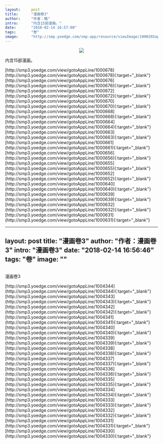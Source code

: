 ```yaml
---
layout:     post
title:      "漫画卷3"
author:     "作者：略"
intro:      "内含15部漫画。"
date:       "2018-02-14 16:57:00"
tags:       "卷"
image:      "http://smp.yoedge.com/smp-app/resource/viewImage/1000265appline.png"
---
```

<div style="text-align: center">
<p><img src="http://smp.yoedge.com/smp-app/resource/viewImage/1000265appline.png"/></p>
</div>
<p class="post-meta">
<span>内含15部漫画。</span>
</p>
[http://smp3.yoedge.com/view/gotoAppLine/1000678](http://smp3.yoedge.com/view/gotoAppLine/1000678){:target="_blank"}
[http://smp3.yoedge.com/view/gotoAppLine/1000676](http://smp3.yoedge.com/view/gotoAppLine/1000676){:target="_blank"}
[http://smp3.yoedge.com/view/gotoAppLine/1000672](http://smp3.yoedge.com/view/gotoAppLine/1000672){:target="_blank"}
[http://smp3.yoedge.com/view/gotoAppLine/1000670](http://smp3.yoedge.com/view/gotoAppLine/1000670){:target="_blank"}
[http://smp3.yoedge.com/view/gotoAppLine/1000668](http://smp3.yoedge.com/view/gotoAppLine/1000668){:target="_blank"}
[http://smp3.yoedge.com/view/gotoAppLine/1000664](http://smp3.yoedge.com/view/gotoAppLine/1000664){:target="_blank"}
[http://smp3.yoedge.com/view/gotoAppLine/1000663](http://smp3.yoedge.com/view/gotoAppLine/1000663){:target="_blank"}
[http://smp3.yoedge.com/view/gotoAppLine/1000661](http://smp3.yoedge.com/view/gotoAppLine/1000661){:target="_blank"}
[http://smp3.yoedge.com/view/gotoAppLine/1000656](http://smp3.yoedge.com/view/gotoAppLine/1000656){:target="_blank"}
[http://smp3.yoedge.com/view/gotoAppLine/1000655](http://smp3.yoedge.com/view/gotoAppLine/1000655){:target="_blank"}
[http://smp3.yoedge.com/view/gotoAppLine/1000652](http://smp3.yoedge.com/view/gotoAppLine/1000652){:target="_blank"}
[http://smp3.yoedge.com/view/gotoAppLine/1000640](http://smp3.yoedge.com/view/gotoAppLine/1000640){:target="_blank"}
[http://smp3.yoedge.com/view/gotoAppLine/1000639](http://smp3.yoedge.com/view/gotoAppLine/1000639){:target="_blank"}
[http://smp3.yoedge.com/view/gotoAppLine/1000632](http://smp3.yoedge.com/view/gotoAppLine/1000632){:target="_blank"}
[http://smp3.yoedge.com/view/gotoAppLine/1000631](http://smp3.yoedge.com/view/gotoAppLine/1000631){:target="_blank"}


---
layout:     post
title:      "漫画卷3"
author:     "作者：漫画卷3"
intro:      "漫画卷3"
date:       "2018-02-14 16:56:46"
tags:       "卷"
image:      ""
---
<div style="text-align: center">
<p><img src=""/></p>
</div>
<p class="post-meta">
<span>漫画卷3</span>
</p>
[http://smp3.yoedge.com/view/gotoAppLine/1004344](http://smp3.yoedge.com/view/gotoAppLine/1004344){:target="_blank"}
[http://smp3.yoedge.com/view/gotoAppLine/1004343](http://smp3.yoedge.com/view/gotoAppLine/1004343){:target="_blank"}
[http://smp3.yoedge.com/view/gotoAppLine/1004342](http://smp3.yoedge.com/view/gotoAppLine/1004342){:target="_blank"}
[http://smp3.yoedge.com/view/gotoAppLine/1004341](http://smp3.yoedge.com/view/gotoAppLine/1004341){:target="_blank"}
[http://smp3.yoedge.com/view/gotoAppLine/1004340](http://smp3.yoedge.com/view/gotoAppLine/1004340){:target="_blank"}
[http://smp3.yoedge.com/view/gotoAppLine/1004339](http://smp3.yoedge.com/view/gotoAppLine/1004339){:target="_blank"}
[http://smp3.yoedge.com/view/gotoAppLine/1004338](http://smp3.yoedge.com/view/gotoAppLine/1004338){:target="_blank"}
[http://smp3.yoedge.com/view/gotoAppLine/1004337](http://smp3.yoedge.com/view/gotoAppLine/1004337){:target="_blank"}
[http://smp3.yoedge.com/view/gotoAppLine/1004336](http://smp3.yoedge.com/view/gotoAppLine/1004336){:target="_blank"}
[http://smp3.yoedge.com/view/gotoAppLine/1004335](http://smp3.yoedge.com/view/gotoAppLine/1004335){:target="_blank"}
[http://smp3.yoedge.com/view/gotoAppLine/1004334](http://smp3.yoedge.com/view/gotoAppLine/1004334){:target="_blank"}
[http://smp3.yoedge.com/view/gotoAppLine/1004333](http://smp3.yoedge.com/view/gotoAppLine/1004333){:target="_blank"}
[http://smp3.yoedge.com/view/gotoAppLine/1004332](http://smp3.yoedge.com/view/gotoAppLine/1004332){:target="_blank"}
[http://smp3.yoedge.com/view/gotoAppLine/1004331](http://smp3.yoedge.com/view/gotoAppLine/1004331){:target="_blank"}
[http://smp3.yoedge.com/view/gotoAppLine/1004330](http://smp3.yoedge.com/view/gotoAppLine/1004330){:target="_blank"}


